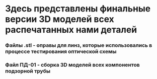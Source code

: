 # Здесь представлены финальные версии 3D моделей всех распечатанных нами деталей
### Файлы .stl - оправы для линз, которые использовались в процессе тестирования оптической схемы
### Файл ПД-01 - сборка 3D моделей всех компонентов подзорной трубы
